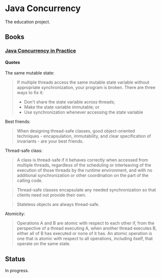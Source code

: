 # Java Concurrency

The education project.

## Books

### [Java Concurrency in Practice](https://www.amazon.com/gp/product/0321349601)

#### Quotes

The same mutable state:

> If multiple threads access the same mutable state variable without appropriate synchronization, 
> your program is broken. There are three ways to fix it:
> - Don't share the state variable across threads;
> - Make the state variable immutable; or
> - Use synchronization whenever accessing the state variable

Best friends:

> When designing thread-safe classes, good object-oriented techniques - encapsulation, immutability, 
> and clear specification of invariants - are your best friends.

Thread-safe class:

> A class is thread-safe if it behaves correctly when accessed from multiple threads, regardless of 
> the scheduling or interleaving of the execution of those threads by the runtime environment, 
> and with no additional synchronization or other coordination on the part of the calling code.

> Thread-safe classes encapsulate any needed synchronization so that clients need not provide their own.

> Stateless objects are always thread-safe.

Atomicity:

> Operations A and B are atomic with respect to each other if, from the perspective of a thread executing A,
> when another thread executes B, either all of B has executed or none of it has.
> An atomic operation is one that is atomic with respect to all operations, including itself,
> that operate on the same state.

## Status

In progress.
